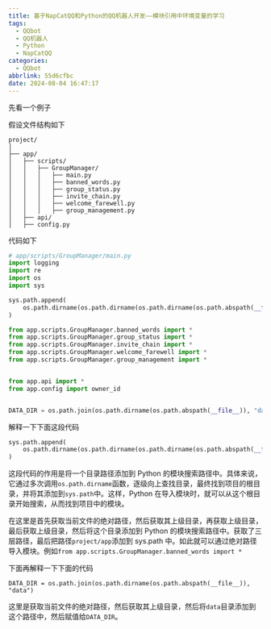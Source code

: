```yaml
---
title: 基于NapCatQQ和Python的QQ机器人开发——模块引用中环境变量的学习
tags:
  - QQbot
  - QQ机器人
  - Python
  - NapCatQQ
categories:
  - QQbot
abbrlink: 55d6cfbc
date: 2024-08-04 16:47:17
---
```


先看一个例子

假设文件结构如下

```
project/
│
├── app/
│   ├── scripts/
│   │   ├── GroupManager/
│   │   │   ├── main.py
│   │   │   ├── banned_words.py
│   │   │   ├── group_status.py
│   │   │   ├── invite_chain.py
│   │   │   ├── welcome_farewell.py
│   │   │   ├── group_management.py
│   ├── api/
│   ├── config.py

```

代码如下

```python
# app/scripts/GroupManager/main.py
import logging
import re
import os
import sys

sys.path.append(
    os.path.dirname(os.path.dirname(os.path.dirname(os.path.abspath(__file__))))
)

from app.scripts.GroupManager.banned_words import *
from app.scripts.GroupManager.group_status import *
from app.scripts.GroupManager.invite_chain import *
from app.scripts.GroupManager.welcome_farewell import *
from app.scripts.GroupManager.group_management import *


from app.api import *
from app.config import owner_id


DATA_DIR = os.path.join(os.path.dirname(os.path.abspath(__file__)), "data")
```

解释一下下面这段代码

```python
sys.path.append(
    os.path.dirname(os.path.dirname(os.path.dirname(os.path.abspath(__file__))))
)
```

这段代码的作用是将一个目录路径添加到 Python 的模块搜索路径中。具体来说，它通过多次调用`os.path.dirname`函数，逐级向上查找目录，最终找到项目的根目录，并将其添加到`sys.path`中。这样，Python 在导入模块时，就可以从这个根目录开始搜索，从而找到项目中的模块。

在这里是首先获取当前文件的绝对路径，然后获取其上级目录，再获取上级目录，最后获取上级目录，然后将这个目录添加到 Python 的模块搜索路径中。获取了三层路径，最后把路径`project/app`添加到 sys.path 中。如此就可以通过绝对路径导入模块。例如`from app.scripts.GroupManager.banned_words import *`

下面再解释一下下面的代码

```
DATA_DIR = os.path.join(os.path.dirname(os.path.abspath(__file__)), "data")
```

这里是获取当前文件的绝对路径，然后获取其上级目录，然后将`data`目录添加到这个路径中，然后赋值给`DATA_DIR`。
